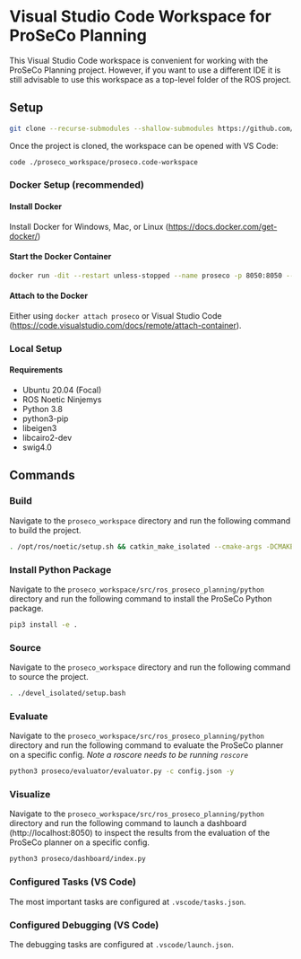 # Visual Studio Code Workspace for ProSeCo Planning

This Visual Studio Code workspace is convenient for working with the ProSeCo Planning project. However, if you want to use a different IDE it is still advisable to use this workspace as a top-level folder of the ROS project.

## Setup

```bash
git clone --recurse-submodules --shallow-submodules https://github.com/ProSeCo-Planning/proseco_workspace.git
```

Once the project is cloned, the workspace can be opened with VS Code:

```bash
code ./proseco_workspace/proseco.code-workspace
```

### Docker Setup (recommended)

#### Install Docker

Install Docker for Windows, Mac, or Linux (https://docs.docker.com/get-docker/)

#### Start the Docker Container

```bash
docker run -dit --restart unless-stopped --name proseco -p 8050:8050 --mount type=bind,source="$(pwd)"/proseco_workspace,target=/proseco_workspace karlkurzer/proseco:devel
```

#### Attach to the Docker

Either using `docker attach proseco` or Visual Studio Code (https://code.visualstudio.com/docs/remote/attach-container).

### Local Setup

#### Requirements

- Ubuntu 20.04 (Focal)
- ROS Noetic Ninjemys
- Python 3.8
- python3-pip
- libeigen3
- libcairo2-dev
- swig4.0

## Commands

### Build

Navigate to the `proseco_workspace` directory and run the following command to build the project.

```bash
. /opt/ros/noetic/setup.sh && catkin_make_isolated --cmake-args -DCMAKE_BUILD_TYPE=RELEASE -DPROSECO_RUN_TEST=ON -DPYTHON_EXECUTABLE:FILEPATH=/usr/bin/python3
```

### Install Python Package

Navigate to the `proseco_workspace/src/ros_proseco_planning/python` directory and run the following command to install the ProSeCo Python package.

```bash
pip3 install -e .
```

### Source

Navigate to the `proseco_workspace` directory and run the following command to source the project.

```bash
. ./devel_isolated/setup.bash
```

### Evaluate

Navigate to the `proseco_workspace/src/ros_proseco_planning/python` directory and run the following command to evaluate the ProSeCo planner on a specific config. _Note a roscore needs to be running `roscore`_

```bash
python3 proseco/evaluator/evaluator.py -c config.json -y
```

### Visualize

Navigate to the `proseco_workspace/src/ros_proseco_planning/python` directory and run the following command to launch a dashboard (http://localhost:8050) to inspect the results from the evaluation of the ProSeCo planner on a specific config.

```bash
python3 proseco/dashboard/index.py
```

### Configured Tasks (VS Code)

The most important tasks are configured at `.vscode/tasks.json`.

### Configured Debugging (VS Code)

The debugging tasks are configured at `.vscode/launch.json`.
